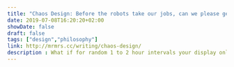 ```yaml
---
title: "Chaos Design: Before the robots take our jobs, can we please get them to help us do some good work?"
date: 2019-07-08T16:20:20+02:00
showDate: false
draft: false
tags: ["design","philosophy"]
link: http://mrmrs.cc/writing/chaos-design/
description : What if for random 1 to 2 hour intervals your display only showed the mobile version - or what it looked like on a large display? An essential read about how little control we have on design
---
```


